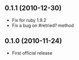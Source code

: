 ## 0.1.1 (2010-12-30)

* Fix for ruby 1.9.2
* Fix a bug on #retried? method

## 0.1.0 (2010-11-24)

* First official release


